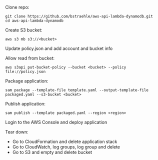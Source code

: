 Clone repo:  
```
git clone https://github.com/bstraehle/aws-api-lambda-dynamodb.git
cd aws-api-lambda-dynamodb
```

Create S3 bucket:  
```
aws s3 mb s3://<bucket>
```

Update policy.json and add account and bucket info  

Allow read from bucket:  
```
aws s3api put-bucket-policy --bucket <bucket> --policy file://policy.json
```

Package application:  
```
sam package --template-file template.yaml --output-template-file packaged.yaml --s3-bucket <bucket>
```

Publish application:  
```
sam publish --template packaged.yaml --region <region>
```

Login to the AWS Console and deploy application  

Tear down:  

- Go to CloudFormation and delete application stack  
- Go to CloudWatch, log groups, log group and delete  
- Go to S3 and empty and delete bucket  
